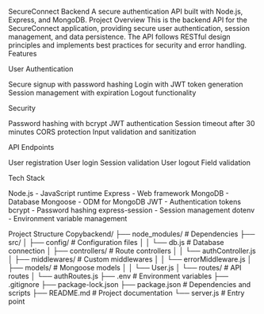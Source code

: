 SecureConnect Backend
A secure authentication API built with Node.js, Express, and MongoDB.
Project Overview
This is the backend API for the SecureConnect application, providing secure user authentication, session management, and data persistence. The API follows RESTful design principles and implements best practices for security and error handling.
Features

User Authentication

Secure signup with password hashing
Login with JWT token generation
Session management with expiration
Logout functionality


Security

Password hashing with bcrypt
JWT authentication
Session timeout after 30 minutes
CORS protection
Input validation and sanitization


API Endpoints

User registration
User login
Session validation
User logout
Field validation



Tech Stack

Node.js - JavaScript runtime
Express - Web framework
MongoDB - Database
Mongoose - ODM for MongoDB
JWT - Authentication tokens
bcrypt - Password hashing
express-session - Session management
dotenv - Environment variable management

Project Structure
Copybackend/
├── node_modules/        # Dependencies
├── src/
│   ├── config/          # Configuration files
│   │   └── db.js        # Database connection
│   ├── controllers/     # Route controllers
│   │   └── authController.js
│   ├── middlewares/     # Custom middlewares
│   │   └── errorMiddleware.js
│   ├── models/          # Mongoose models
│   │   └── User.js
│   └── routes/          # API routes
│       └── authRoutes.js
├── .env                 # Environment variables
├── .gitignore
├── package-lock.json
├── package.json         # Dependencies and scripts
├── README.md            # Project documentation
└── server.js            # Entry point
